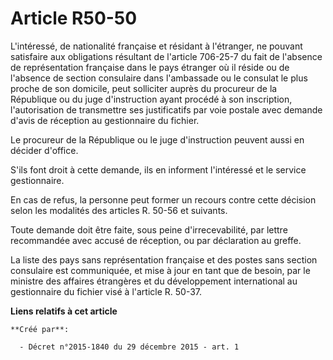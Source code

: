 # Article R50-50

L'intéressé, de nationalité française et résidant à l'étranger, ne pouvant satisfaire aux obligations résultant de l'article
706-25-7 du fait de l'absence de représentation française dans le pays étranger où il réside ou de l'absence de section
consulaire dans l'ambassade ou le consulat le plus proche de son domicile, peut solliciter auprès du procureur de la
République ou du juge d'instruction ayant procédé à son inscription, l'autorisation de transmettre ses justificatifs par voie
postale avec demande d'avis de réception au gestionnaire du fichier. 

Le procureur de la République ou le juge d'instruction peuvent aussi en décider d'office. 

S'ils font droit à cette demande, ils en informent l'intéressé et le service gestionnaire. 

En cas de refus, la personne peut former un recours contre cette décision selon les modalités des articles R. 50-56 et
suivants. 

Toute demande doit être faite, sous peine d'irrecevabilité, par lettre recommandée avec accusé de réception, ou par
déclaration au greffe. 

La liste des pays sans représentation française et des postes sans section consulaire est communiquée, et mise à jour en tant
que de besoin, par le ministre des affaires étrangères et du développement international au gestionnaire du fichier visé à
l'article R. 50-37.

**Liens relatifs à cet article**

	**Créé par**:

	  - Décret n°2015-1840 du 29 décembre 2015 - art. 1
